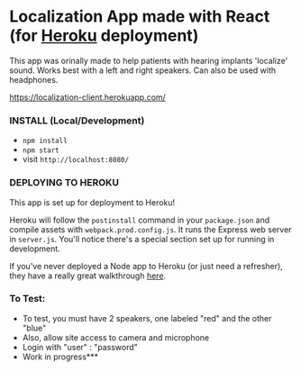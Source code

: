 # Localization App made with React (for [Heroku](https://www.heroku.com/) deployment)

This app was orinally made to help patients with hearing implants 'localize' sound. Works best with a left and right speakers.
Can also be used with headphones.

https://localization-client.herokuapp.com/

### INSTALL (Local/Development)
* `npm install`
* `npm start`
* visit `http://localhost:8080/`

### DEPLOYING TO HEROKU
This app is set up for deployment to Heroku!

Heroku will follow the `postinstall` command in your `package.json` and compile assets with `webpack.prod.config.js`. It runs the Express web server in `server.js`. You'll notice there's a special section set up for running in development.

If you've never deployed a Node app to Heroku (or just need a refresher), they have a really great walkthrough [here](https://devcenter.heroku.com/articles/getting-started-with-nodejs#introduction).

### To Test:
- To test, you must have 2 speakers, one labeled "red" and the other "blue"
- Also, allow site access to camera and microphone
- Login with "user" : "password"
- Work in progress***
